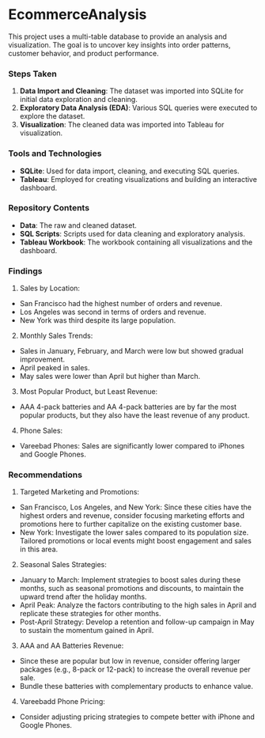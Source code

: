 # EcommerceAnalysis
This project uses a multi-table database to provide an analysis and visualization. The goal is to uncover key insights into order patterns, customer behavior, and product performance.

### Steps Taken

1. **Data Import and Cleaning**: The dataset was imported into SQLite for initial data exploration and cleaning.
2. **Exploratory Data Analysis (EDA)**: Various SQL queries were executed to explore the dataset.
3. **Visualization**: The cleaned data was imported into Tableau for visualization.

### Tools and Technologies

- **SQLite**: Used for data import, cleaning, and executing SQL queries.
- **Tableau**: Employed for creating visualizations and building an interactive dashboard.

### Repository Contents

- **Data**: The raw and cleaned dataset.
- **SQL Scripts**: Scripts used for data cleaning and exploratory analysis.
- **Tableau Workbook**: The workbook containing all visualizations and the dashboard.


### Findings

1. Sales by Location:

- San Francisco had the highest number of orders and revenue.
- Los Angeles was second in terms of orders and revenue.
- New York was third despite its large population.

2. Monthly Sales Trends:

- Sales in January, February, and March were low but showed gradual improvement.
- April peaked in sales.
- May sales were lower than April but higher than March.
  
3. Most Popular Product, but Least Revenue:

- AAA 4-pack batteries and AA 4-pack batteries are by far the most popular products, but they also have the least revenue of any product.

4. Phone Sales:
- Vareebad Phones: Sales are significantly lower compared to iPhones and Google Phones.


### Recommendations
1. Targeted Marketing and Promotions:
- San Francisco, Los Angeles, and New York: Since these cities have the highest orders and revenue, consider focusing marketing efforts and promotions here to further capitalize on the existing customer base.
- New York: Investigate the lower sales compared to its population size. Tailored promotions or local events might boost engagement and sales in this area.

2. Seasonal Sales Strategies:
- January to March: Implement strategies to boost sales during these months, such as seasonal promotions and discounts, to maintain the upward trend after the holiday months.
- April Peak: Analyze the factors contributing to the high sales in April and replicate these strategies for other months.
- Post-April Strategy: Develop a retention and follow-up campaign in May to sustain the momentum gained in April.

3. AAA and AA Batteries Revenue:
- Since these are popular but low in revenue, consider offering larger packages (e.g., 8-pack or 12-pack) to increase the overall revenue per sale.
- Bundle these batteries with complementary products to enhance value.

4. Vareebadd Phone Pricing:
- Consider adjusting pricing strategies to compete better with iPhone and Google Phones.


